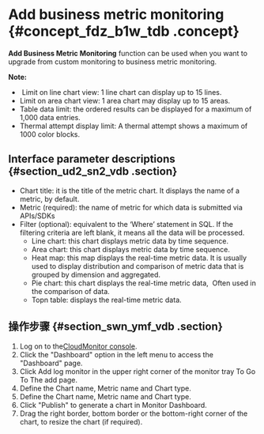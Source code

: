 # Add business metric monitoring {#concept_fdz_b1w_tdb .concept}

**Add Business Metric Monitoring** function can be used when you want to upgrade from custom monitoring to business metric monitoring.

**Note:** 

-    Limit on line chart view: 1 line chart can display up to 15 lines.
-   Limit on area chart view: 1 area chart may display up to 15 areas.
-   Table data limit: the ordered results can be displayed for a maximum of 1,000 data entries.
-   Thermal attempt display limit: A thermal attempt shows a maximum of 1000 color blocks.

## Interface parameter descriptions {#section_ud2_sn2_vdb .section}

-   Chart title: it is the title of the metric chart. It displays the name of a metric, by default.
-   Metric \(required\): the name of metric for which data is submitted via APIs/SDKs
-   Filter \(optional\): equivalent to the ‘Where’ statement in SQL. If the filtering criteria are left blank, it means all the data will be processed.
    -   Line chart: this chart displays metric data by time sequence.
    -   Area chart: this chart displays metric data by time sequence.
    -   Heat map: this map displays the real-time metric data. It is usually used to display distribution and comparison of metric data that is grouped by dimension and aggregated.
    -   Pie chart: this chart displays the real-time metric data,  Often used in the comparison of data.
    -   Topn table: displays the real-time metric data.

## 操作步骤 {#section_swn_ymf_vdb .section}

1.  Log on to the[CloudMonitor console](https://cms.console.aliyun.com/#/cloud/ecs).
2.  Click the "Dashboard" option in the left menu to access the "Dashboard" page.
3.  Click Add log monitor in the upper right corner of the monitor tray To Go To The add page.
4.  Define the Chart name, Metric name and Chart type.
5.  Define the Chart name, Metric name and Chart type.
6.  Click "Publish" to generate a chart in Monitor Dashboard.
7.  Drag the right border, bottom border or the bottom-right corner of the chart, to resize the chart \(if required\).


